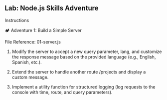 ## Lab: Node.js Skills Adventure

Instructions

🏕 Adventure 1: Build a Simple Server

File Reference: 01-server.js

1. Modify the server to accept a new query parameter, lang, and customize the response message based on the provided language (e.g., English, Spanish, etc.).

2. Extend the server to handle another route /projects and display a custom message.

3. Implement a utility function for structured logging (log requests to the console with time, route, and query parameters).
